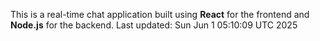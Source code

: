 This is a real-time chat application built using **React** for the frontend and **Node.js** for the backend.
Last updated: Sun Jun  1 05:10:09 UTC 2025
